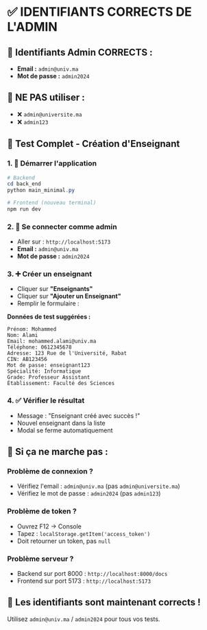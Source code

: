 # ✅ IDENTIFIANTS CORRECTS DE L'ADMIN

## 🔑 **Identifiants Admin CORRECTS :**
- **Email :** `admin@univ.ma`
- **Mot de passe :** `admin2024`

## 🚫 **NE PAS utiliser :**
- ❌ `admin@universite.ma`
- ❌ `admin123`

## 🧪 **Test Complet - Création d'Enseignant**

### 1. 🚀 Démarrer l'application
```powershell
# Backend
cd back_end
python main_minimal.py

# Frontend (nouveau terminal)
npm run dev
```

### 2. 🔐 Se connecter comme admin
- Aller sur : `http://localhost:5173`
- **Email :** `admin@univ.ma`
- **Mot de passe :** `admin2024`

### 3. ➕ Créer un enseignant
- Cliquer sur **"Enseignants"**
- Cliquer sur **"Ajouter un Enseignant"**
- Remplir le formulaire :

**Données de test suggérées :**
```
Prénom: Mohammed
Nom: Alami  
Email: mohammed.alami@univ.ma
Téléphone: 0612345678
Adresse: 123 Rue de l'Université, Rabat
CIN: AB123456
Mot de passe: enseignant123
Spécialité: Informatique
Grade: Professeur Assistant
Établissement: Faculté des Sciences
```

### 4. ✅ Vérifier le résultat
- Message : "Enseignant créé avec succès !"
- Nouvel enseignant dans la liste
- Modal se ferme automatiquement

## 🎯 **Si ça ne marche pas :**

### Problème de connexion ?
- Vérifiez l'email : `admin@univ.ma` (pas `admin@universite.ma`)
- Vérifiez le mot de passe : `admin2024` (pas `admin123`)

### Problème de token ?
- Ouvrez F12 → Console
- Tapez : `localStorage.getItem('access_token')`
- Doit retourner un token, pas `null`

### Problème serveur ?
- Backend sur port 8000 : `http://localhost:8000/docs`
- Frontend sur port 5173 : `http://localhost:5173`

## 🎉 **Les identifiants sont maintenant corrects !**
Utilisez `admin@univ.ma` / `admin2024` pour tous vos tests.

